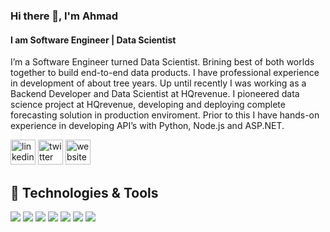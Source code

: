 ### Hi there 👋, I'm Ahmad
#### I am Software Engineer | Data Scientist 
I’m a Software Engineer turned Data Scientist. Brining best of both worlds together to build end-to-end data products. I have professional experience in development of about tree years. Up until recently I was working as a Backend Developer and Data Scientist at HQrevenue. I pioneered data science project at HQrevenue, developing and deploying complete forecasting solution in production enviroment. Prior to this I have hands-on experience in developing API’s with Python, Node.js and ASP.NET.



[<img src='https://cdn.jsdelivr.net/npm/simple-icons@3.0.1/icons/linkedin.svg' alt='linkedin' height='40'>](https://www.linkedin.com/in/http://linkedin.com/in/ahmadabdullah247//)  [<img src='https://cdn.jsdelivr.net/npm/simple-icons@3.0.1/icons/twitter.svg' alt='twitter' height='40'>](https://twitter.com/http://twitter.com/ahmadabdullah02)  [<img src='https://cdn.jsdelivr.net/npm/simple-icons@3.0.1/icons/icloud.svg' alt='website' height='40'>](http://thedatanoob.net)  



## 🔧 Technologies & Tools
![](https://img.shields.io/badge/IDE-VScode-informational?style=flat&logo=visual%20studio%20code&logoColor=white&color=2bbc8a)
![](https://img.shields.io/badge/Code-Python-informational?style=flat&logo=python&logoColor=white&color=2bbc8a)
![](https://img.shields.io/badge/Code-JavaScript-informational?style=flat&logo=javascript&logoColor=white&color=2bbc8a)
![](https://img.shields.io/badge/Deploy-Azure-informational?style=flat&logo=microsoft%20azure&logoColor=white&color=2bbc8a)
![](https://img.shields.io/badge/Deploy-Heruko-informational?style=flat&logo=heroku&logoColor=white&color=2bbc8a)
![](https://img.shields.io/badge/Framework-Flask-informational?style=flat&logo=flask&logoColor=white&color=2bbc8a)
![](https://img.shields.io/badge/Framework-Node.js-informational?style=flat&logo=node.js&logoColor=white&color=2bbc8a)






